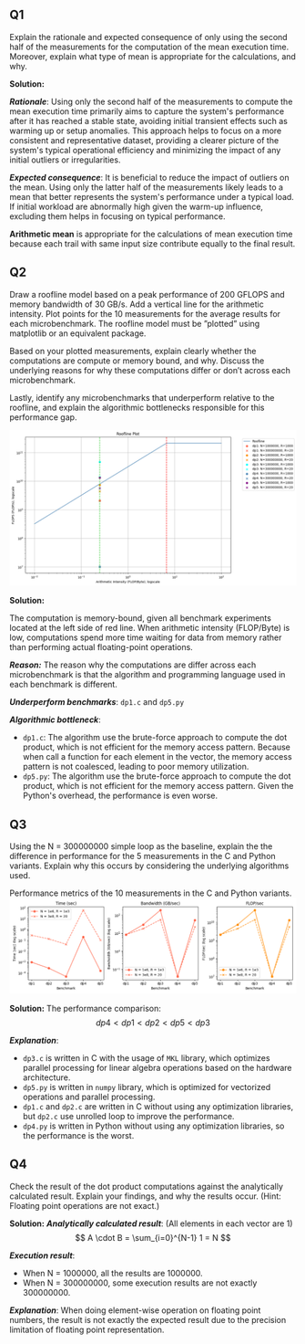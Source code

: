 ## Q1
Explain the rationale and expected consequence of only using the second half of the measurements for the computation of the mean execution time. Moreover, explain what type of mean is appropriate for the calculations, and why. 

**Solution:**

***Rationale***: 
Using only the second half of the measurements to compute the mean execution time primarily aims to capture the system's performance after it has reached a stable state, avoiding initial transient effects such as warming up or setup anomalies. This approach helps to focus on a more consistent and representative dataset, providing a clearer picture of the system's typical operational efficiency and minimizing the impact of any initial outliers or irregularities.

***Expected consequence***:
It is beneficial to reduce the impact of outliers on the mean. Using only the latter half of the measurements likely leads to a mean that better represents the system's performance under a typical load. If initial workload are abnormally high given the warm-up influence, excluding them helps in focusing on typical performance.

**Arithmetic mean** is appropriate for the calculations of mean execution time because each trail with same input size contribute equally to the final result.



## Q2

Draw a roofline model based on a peak performance of 200 GFLOPS and memory bandwidth of 30 GB/s. Add a vertical line for the arithmetic intensity. Plot points for the 10 measurements for the average results for each microbenchmark. The roofline model must be ”plotted” using matplotlib or an equivalent package.

Based on your plotted measurements, explain clearly whether the computations are compute or memory bound, and why. Discuss the underlying reasons for why these computations differ or don’t across each microbenchmark.

Lastly, identify any microbenchmarks that underperform relative to the roofline, and explain the algorithmic bottlenecks responsible for this performance gap.

<img src="img/roofline.png" alt="roofline" width="800"/>

**Solution:** 

The computation is memory-bound, given all benchmark experiments located at the left side of red line. When arithmetic intensity (FLOP/Byte) is low, computations spend more time waiting for data from memory rather than performing actual floating-point operations.

***Reason:*** The reason why the computations are differ across each microbenchmark is that the algorithm and programming language used in each benchmark is different. 

***Underperform benchmarks***: `dp1.c` and `dp5.py`

***Algorithmic bottleneck***: 

- `dp1.c`: The algorithm use the brute-force approach to compute the dot product, which is not efficient for the memory access pattern. Because when call a function for each element in the vector, the memory access pattern is not coalesced, leading to poor memory utilization.
- `dp5.py`: The algorithm use the brute-force approach to compute the dot product, which is not efficient for the memory access pattern. Given the Python's overhead, the performance is even worse.



## Q3

Using the N = 300000000 simple loop as the baseline, explain the the difference in performance for the 5 measurements in the C and Python variants. Explain why this occurs by considering the underlying algorithms used.

Performance metrics of the 10 measurements in the C and Python variants.
<img src="img/metric-panel.png" alt="metric-panel" width="800" style="align: center"/>

**Solution:**
The performance comparison: 
$$
{dp4} < {dp1} < {dp2} < {dp5} < {dp3}
$$

***Explanation***: 

- `dp3.c` is written in C with the usage of `MKL` library, which optimizes parallel processing for linear algebra operations based on the hardware architecture.
- `dp5.py` is written in `numpy` library, which is optimized for vectorized operations and parallel processing.
- `dp1.c` and `dp2.c` are written in C without using any optimization libraries, but `dp2.c` use unrolled loop to improve the performance.
- `dp4.py` is written in Python without using any optimization libraries, so the performance is the worst.



## Q4

Check the result of the dot product computations against the analytically calculated result. Explain your findings, and why the results occur. (Hint: Floating point operations are not exact.)

**Solution:**
***Analytically calculated result***: (All elements in each vector are 1)
$$
A \cdot B = \sum_{i=0}^{N-1} 1 = N
$$

***Execution result***:

- When N = 1000000, all the results are 1000000.
- When N = 300000000, some execution results are not exactly 300000000.

***Explanation***:
When doing element-wise operation on floating point numbers, the result is not exactly the expected result due to the precision limitation of floating point representation.



